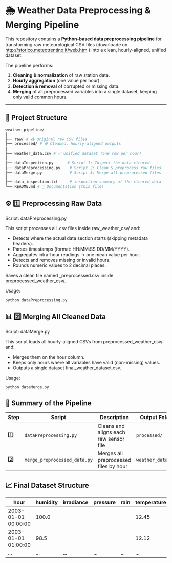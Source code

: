 # 🌦️ Weather Data Preprocessing & Merging Pipeline

This repository contains a **Python-based data preprocessing pipeline** for transforming raw meteorological CSV files (downloade on http://storico.meteotrentino.it/web.htm ) into a clean, hourly-aligned, unified dataset.

The pipeline performs:
1. **Cleaning & normalization** of raw station data.
2. **Hourly aggregation** (one value per hour).
3. **Detection & removal** of corrupted or missing data.
4. **Merging** of all preprocessed variables into a single dataset, keeping only valid common hours.

---

## 📁 Project Structure

```bash
weather_pipeline/
│
├── raw/ # 📥 Original raw CSV files
├── processed/ # ⚙️ Cleaned, hourly-aligned outputs
│
├── weather_data.csv # ✅ Unified dataset (one row per hour)
│
├── dataInspection.py      # Script 1: Inspect the data cleared
├── dataPreprocessing.py    # Script 2: Clean & preprocess raw files
├── dataMerge.py            # Script 3: Merge all preprocessed files
│
├── data_inspection.txt     # inspection summary of the cleared data
└── README.md # 📘 Documentation (this file)
```


## ⚙️ 1️⃣ Preprocessing Raw Data

Script: dataPreprocessing.py

This script processes all .csv files inside raw_weather_csv/ and:
- Detects where the actual data section starts (skipping metadata headers).
- Parses timestamps (format: HH:MM:SS DD/MM/YYYY).
- Aggregates intra-hour readings → one mean value per hour.
- Detects and removes missing or invalid hours.
- Rounds numeric values to 2 decimal places.

Saves a clean file named <original>_preprocessed.csv inside preprocessed_weather_csv/.

Usage:
```bash
python dataPreprocessing.py
```


## 📊 2️⃣ Merging All Cleaned Data

Script: dataMerge.py

This script loads all hourly-aligned CSVs from preprocessed_weather_csv/ and:
- Merges them on the hour column.
- Keeps only hours where all variables have valid (non-missing) values.
- Outputs a single dataset final_weather_dataset.csv.

Usage:
```bash
python dataMerge.py
```

## 🧾 Summary of the Pipeline
| Step | Script                       | Description                            | Output Folder               |
| ---- | ---------------------------- | -------------------------------------- | --------------------------- |
| 1️⃣  | `dataPreprocessing.py`       | Cleans and aligns each raw sensor file | `processed/` |
| 2️⃣  | `merge_preprocessed_data.py` | Merges all preprocessed files by hour  | `weather_data.csv` |


## 📈 Final Dataset Structure
| hour                | humidity | irradiance | pressure | rain | temperature | wind_speed | wind_direction |
| ------------------- | -------- | ---------- | -------- | ---- | ----------- | ---------- | -------------- |
| 2003-01-01 00:00:00 | 100.0    |            |          |      | 12.45       | 2.31       | 180.0          |
| 2003-01-01 01:00:00 | 98.5     |            |          |      | 12.12       | 2.10       | 190.0          |
| ...                 | ...      | ...        | ...      | ...  | ...         | ...        | ...            |
